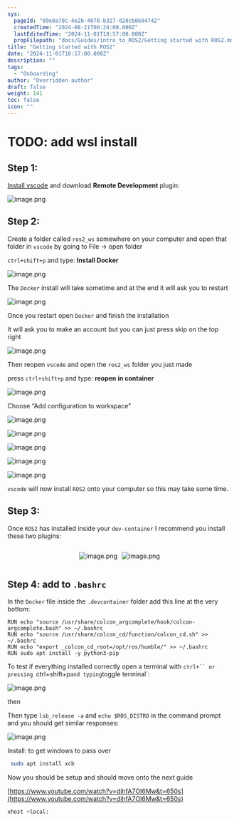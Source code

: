 ```yaml
---
sys:
  pageId: "89e0a78c-4e2b-4070-b327-d28cb0694742"
  createdTime: "2024-08-21T00:24:00.000Z"
  lastEditedTime: "2024-11-01T18:57:00.000Z"
  propFilepath: "docs/Guides/intro_to_ROS2/Getting started with ROS2.md"
title: "Getting started with ROS2"
date: "2024-11-01T18:57:00.000Z"
description: ""
tags:
  - "Onboarding"
author: "Overridden author"
draft: false
weight: 141
toc: false
icon: ""
---
```


# TODO: add wsl install

## Step 1:

[Install vscode](https://code.visualstudio.com/download) and download **Remote Development** plugin:

![image.png](https://prod-files-secure.s3.us-west-2.amazonaws.com/d518164a-d88e-44d1-a4ee-3adb3bd8bce0/efb52993-1881-4a40-b95e-6f020334f022/image.png?X-Amz-Algorithm=AWS4-HMAC-SHA256&X-Amz-Content-Sha256=UNSIGNED-PAYLOAD&X-Amz-Credential=ASIAZI2LB466S67UG5JG%2F20250202%2Fus-west-2%2Fs3%2Faws4_request&X-Amz-Date=20250202T070117Z&X-Amz-Expires=3600&X-Amz-Security-Token=IQoJb3JpZ2luX2VjEN%2F%2F%2F%2F%2F%2F%2F%2F%2F%2F%2FwEaCXVzLXdlc3QtMiJIMEYCIQCWcaGumC%2Bii3hgOh2QSEYV8jvor6qJVldUxexvnhwYFQIhANuuN5cPyZqgmJVeEXmaKGSAfQLSNZ2D%2BRA6qxgm%2FShUKogECOf%2F%2F%2F%2F%2F%2F%2F%2F%2F%2FwEQABoMNjM3NDIzMTgzODA1IgzatPZhgSXXluKYaVMq3ANdLXUym1BcQTdg6L0TaaJ6Y7Rej6EoXiDfLyul7n6L%2FMUMCJoUcPxUz4PzM67R0qyeqVGyRuqkRaMhRDBiLJadY0ZHLYWnzuO5gfs0BOKMay627XD2LdCbp6Q%2Bmrt3wverSazDKo15FauTFv6HY7wM4b1MbY0eViLcfzrHNocn3gRSe3DyF04mOl%2Bbprusegw%2F2mTy%2BGfacM9C5AlsB8f8URefKMv5A%2BL0VNThDMVa0HXa2EIgVhSMzc3ZXCNzwZ%2BIk2Z3MRBDINxqU73SL%2B9YxNuayjm5R90wD6VuCZav861z8UBkNRRtDaDQMcMwOERMX94CxknViP%2FDPhwLKcaSVQ%2B9jUVr4z4SZf%2FyL8HN6ClWW2otv4chA3oSLmJj1%2B%2FNqda9GSn54F24yW3JKZRa01TdCJQpX1Pm9k6nuz8mm9N3vxntMafumhccZZwI6y2YVxE1H7jdJ6Qd7aX5s8yCvtmZMnhFRekv2vt6PDqVzZx7ABdxOd%2FZvBcDLVMTTY0MgFJdDr9B2NuLJM2lnRDK1us4plBVZhFeHOYnTAniJHp8Y5H4uMsQ0ExjWXVOTOYxZoTEnDcUPCwbLoxWhwIBU8naWUohlPudnu8tiZwkL0nWouk6m%2BFRZiqIGjDhnfy8BjqkAW%2BZxlp5CmoqAbThnXqi96kLzA9NkGweqJ0mrv1rLKYQZNz3SpAxHpLh%2F1ZsMnVCli4wM3WLB2vTBpJ0dmc70uheWi8hru7TS55N%2BzGgtNZuOye6pMVLUwzd2uroRp8Rivqp9i5wCGaXxIL0fPZFXmTMeRXiOs%2FfJ6mGX5nUVkaAhRn69UP6b%2Beo8p55iDe%2F6ah6JAqo1%2BvNrlBiFVs51dX6waH4&X-Amz-Signature=411461ed30d5440fada1dccfaf96c8dd7ffe4db9ec2b4418a6796ea4e24a4a00&X-Amz-SignedHeaders=host&x-id=GetObject)

## Step 2:

Create a folder called `ros2_ws` somewhere on your computer and open that folder in `vscode` by going to File → open folder 

`ctrl+shift+p` and type: **Install Docker**

![image.png](https://prod-files-secure.s3.us-west-2.amazonaws.com/d518164a-d88e-44d1-a4ee-3adb3bd8bce0/2269dc0e-1cd5-47ff-bceb-c04ad9b2eab0/image.png?X-Amz-Algorithm=AWS4-HMAC-SHA256&X-Amz-Content-Sha256=UNSIGNED-PAYLOAD&X-Amz-Credential=ASIAZI2LB466S67UG5JG%2F20250202%2Fus-west-2%2Fs3%2Faws4_request&X-Amz-Date=20250202T070117Z&X-Amz-Expires=3600&X-Amz-Security-Token=IQoJb3JpZ2luX2VjEN%2F%2F%2F%2F%2F%2F%2F%2F%2F%2F%2FwEaCXVzLXdlc3QtMiJIMEYCIQCWcaGumC%2Bii3hgOh2QSEYV8jvor6qJVldUxexvnhwYFQIhANuuN5cPyZqgmJVeEXmaKGSAfQLSNZ2D%2BRA6qxgm%2FShUKogECOf%2F%2F%2F%2F%2F%2F%2F%2F%2F%2FwEQABoMNjM3NDIzMTgzODA1IgzatPZhgSXXluKYaVMq3ANdLXUym1BcQTdg6L0TaaJ6Y7Rej6EoXiDfLyul7n6L%2FMUMCJoUcPxUz4PzM67R0qyeqVGyRuqkRaMhRDBiLJadY0ZHLYWnzuO5gfs0BOKMay627XD2LdCbp6Q%2Bmrt3wverSazDKo15FauTFv6HY7wM4b1MbY0eViLcfzrHNocn3gRSe3DyF04mOl%2Bbprusegw%2F2mTy%2BGfacM9C5AlsB8f8URefKMv5A%2BL0VNThDMVa0HXa2EIgVhSMzc3ZXCNzwZ%2BIk2Z3MRBDINxqU73SL%2B9YxNuayjm5R90wD6VuCZav861z8UBkNRRtDaDQMcMwOERMX94CxknViP%2FDPhwLKcaSVQ%2B9jUVr4z4SZf%2FyL8HN6ClWW2otv4chA3oSLmJj1%2B%2FNqda9GSn54F24yW3JKZRa01TdCJQpX1Pm9k6nuz8mm9N3vxntMafumhccZZwI6y2YVxE1H7jdJ6Qd7aX5s8yCvtmZMnhFRekv2vt6PDqVzZx7ABdxOd%2FZvBcDLVMTTY0MgFJdDr9B2NuLJM2lnRDK1us4plBVZhFeHOYnTAniJHp8Y5H4uMsQ0ExjWXVOTOYxZoTEnDcUPCwbLoxWhwIBU8naWUohlPudnu8tiZwkL0nWouk6m%2BFRZiqIGjDhnfy8BjqkAW%2BZxlp5CmoqAbThnXqi96kLzA9NkGweqJ0mrv1rLKYQZNz3SpAxHpLh%2F1ZsMnVCli4wM3WLB2vTBpJ0dmc70uheWi8hru7TS55N%2BzGgtNZuOye6pMVLUwzd2uroRp8Rivqp9i5wCGaXxIL0fPZFXmTMeRXiOs%2FfJ6mGX5nUVkaAhRn69UP6b%2Beo8p55iDe%2F6ah6JAqo1%2BvNrlBiFVs51dX6waH4&X-Amz-Signature=f3d932398dfd28953300b27d1a294d7923c8c1f03c06abd142717aeab90bb16b&X-Amz-SignedHeaders=host&x-id=GetObject)

The `Docker` install will take sometime and at the end it will ask you to restart

![image.png](https://prod-files-secure.s3.us-west-2.amazonaws.com/d518164a-d88e-44d1-a4ee-3adb3bd8bce0/ed233f78-be33-4b1f-b89c-9c346c0e961e/image.png?X-Amz-Algorithm=AWS4-HMAC-SHA256&X-Amz-Content-Sha256=UNSIGNED-PAYLOAD&X-Amz-Credential=ASIAZI2LB466S67UG5JG%2F20250202%2Fus-west-2%2Fs3%2Faws4_request&X-Amz-Date=20250202T070117Z&X-Amz-Expires=3600&X-Amz-Security-Token=IQoJb3JpZ2luX2VjEN%2F%2F%2F%2F%2F%2F%2F%2F%2F%2F%2FwEaCXVzLXdlc3QtMiJIMEYCIQCWcaGumC%2Bii3hgOh2QSEYV8jvor6qJVldUxexvnhwYFQIhANuuN5cPyZqgmJVeEXmaKGSAfQLSNZ2D%2BRA6qxgm%2FShUKogECOf%2F%2F%2F%2F%2F%2F%2F%2F%2F%2FwEQABoMNjM3NDIzMTgzODA1IgzatPZhgSXXluKYaVMq3ANdLXUym1BcQTdg6L0TaaJ6Y7Rej6EoXiDfLyul7n6L%2FMUMCJoUcPxUz4PzM67R0qyeqVGyRuqkRaMhRDBiLJadY0ZHLYWnzuO5gfs0BOKMay627XD2LdCbp6Q%2Bmrt3wverSazDKo15FauTFv6HY7wM4b1MbY0eViLcfzrHNocn3gRSe3DyF04mOl%2Bbprusegw%2F2mTy%2BGfacM9C5AlsB8f8URefKMv5A%2BL0VNThDMVa0HXa2EIgVhSMzc3ZXCNzwZ%2BIk2Z3MRBDINxqU73SL%2B9YxNuayjm5R90wD6VuCZav861z8UBkNRRtDaDQMcMwOERMX94CxknViP%2FDPhwLKcaSVQ%2B9jUVr4z4SZf%2FyL8HN6ClWW2otv4chA3oSLmJj1%2B%2FNqda9GSn54F24yW3JKZRa01TdCJQpX1Pm9k6nuz8mm9N3vxntMafumhccZZwI6y2YVxE1H7jdJ6Qd7aX5s8yCvtmZMnhFRekv2vt6PDqVzZx7ABdxOd%2FZvBcDLVMTTY0MgFJdDr9B2NuLJM2lnRDK1us4plBVZhFeHOYnTAniJHp8Y5H4uMsQ0ExjWXVOTOYxZoTEnDcUPCwbLoxWhwIBU8naWUohlPudnu8tiZwkL0nWouk6m%2BFRZiqIGjDhnfy8BjqkAW%2BZxlp5CmoqAbThnXqi96kLzA9NkGweqJ0mrv1rLKYQZNz3SpAxHpLh%2F1ZsMnVCli4wM3WLB2vTBpJ0dmc70uheWi8hru7TS55N%2BzGgtNZuOye6pMVLUwzd2uroRp8Rivqp9i5wCGaXxIL0fPZFXmTMeRXiOs%2FfJ6mGX5nUVkaAhRn69UP6b%2Beo8p55iDe%2F6ah6JAqo1%2BvNrlBiFVs51dX6waH4&X-Amz-Signature=3ce5555c045fe56ff7ac238ed23542c99041faf3f448e909762f1ad583f831f0&X-Amz-SignedHeaders=host&x-id=GetObject)

Once you restart open `Docker` and finish the installation

It will ask you to make an account but you can just press skip on the top right

![image.png](https://prod-files-secure.s3.us-west-2.amazonaws.com/d518164a-d88e-44d1-a4ee-3adb3bd8bce0/21010ad9-1659-4fd9-9f59-9932a09b2a3d/image.png?X-Amz-Algorithm=AWS4-HMAC-SHA256&X-Amz-Content-Sha256=UNSIGNED-PAYLOAD&X-Amz-Credential=ASIAZI2LB466S67UG5JG%2F20250202%2Fus-west-2%2Fs3%2Faws4_request&X-Amz-Date=20250202T070117Z&X-Amz-Expires=3600&X-Amz-Security-Token=IQoJb3JpZ2luX2VjEN%2F%2F%2F%2F%2F%2F%2F%2F%2F%2F%2FwEaCXVzLXdlc3QtMiJIMEYCIQCWcaGumC%2Bii3hgOh2QSEYV8jvor6qJVldUxexvnhwYFQIhANuuN5cPyZqgmJVeEXmaKGSAfQLSNZ2D%2BRA6qxgm%2FShUKogECOf%2F%2F%2F%2F%2F%2F%2F%2F%2F%2FwEQABoMNjM3NDIzMTgzODA1IgzatPZhgSXXluKYaVMq3ANdLXUym1BcQTdg6L0TaaJ6Y7Rej6EoXiDfLyul7n6L%2FMUMCJoUcPxUz4PzM67R0qyeqVGyRuqkRaMhRDBiLJadY0ZHLYWnzuO5gfs0BOKMay627XD2LdCbp6Q%2Bmrt3wverSazDKo15FauTFv6HY7wM4b1MbY0eViLcfzrHNocn3gRSe3DyF04mOl%2Bbprusegw%2F2mTy%2BGfacM9C5AlsB8f8URefKMv5A%2BL0VNThDMVa0HXa2EIgVhSMzc3ZXCNzwZ%2BIk2Z3MRBDINxqU73SL%2B9YxNuayjm5R90wD6VuCZav861z8UBkNRRtDaDQMcMwOERMX94CxknViP%2FDPhwLKcaSVQ%2B9jUVr4z4SZf%2FyL8HN6ClWW2otv4chA3oSLmJj1%2B%2FNqda9GSn54F24yW3JKZRa01TdCJQpX1Pm9k6nuz8mm9N3vxntMafumhccZZwI6y2YVxE1H7jdJ6Qd7aX5s8yCvtmZMnhFRekv2vt6PDqVzZx7ABdxOd%2FZvBcDLVMTTY0MgFJdDr9B2NuLJM2lnRDK1us4plBVZhFeHOYnTAniJHp8Y5H4uMsQ0ExjWXVOTOYxZoTEnDcUPCwbLoxWhwIBU8naWUohlPudnu8tiZwkL0nWouk6m%2BFRZiqIGjDhnfy8BjqkAW%2BZxlp5CmoqAbThnXqi96kLzA9NkGweqJ0mrv1rLKYQZNz3SpAxHpLh%2F1ZsMnVCli4wM3WLB2vTBpJ0dmc70uheWi8hru7TS55N%2BzGgtNZuOye6pMVLUwzd2uroRp8Rivqp9i5wCGaXxIL0fPZFXmTMeRXiOs%2FfJ6mGX5nUVkaAhRn69UP6b%2Beo8p55iDe%2F6ah6JAqo1%2BvNrlBiFVs51dX6waH4&X-Amz-Signature=fa0ff8cf35952bb8a0ed07a659090acaea3af1ebc9c4afea451850b81074f357&X-Amz-SignedHeaders=host&x-id=GetObject)

Then reopen `vscode` and open the `ros2_ws` folder you just made

press `ctrl+shift+p` and type: **reopen in container**

![image.png](https://prod-files-secure.s3.us-west-2.amazonaws.com/d518164a-d88e-44d1-a4ee-3adb3bd8bce0/4e93b8c2-41ad-488c-8095-c74205196118/image.png?X-Amz-Algorithm=AWS4-HMAC-SHA256&X-Amz-Content-Sha256=UNSIGNED-PAYLOAD&X-Amz-Credential=ASIAZI2LB466S67UG5JG%2F20250202%2Fus-west-2%2Fs3%2Faws4_request&X-Amz-Date=20250202T070117Z&X-Amz-Expires=3600&X-Amz-Security-Token=IQoJb3JpZ2luX2VjEN%2F%2F%2F%2F%2F%2F%2F%2F%2F%2F%2FwEaCXVzLXdlc3QtMiJIMEYCIQCWcaGumC%2Bii3hgOh2QSEYV8jvor6qJVldUxexvnhwYFQIhANuuN5cPyZqgmJVeEXmaKGSAfQLSNZ2D%2BRA6qxgm%2FShUKogECOf%2F%2F%2F%2F%2F%2F%2F%2F%2F%2FwEQABoMNjM3NDIzMTgzODA1IgzatPZhgSXXluKYaVMq3ANdLXUym1BcQTdg6L0TaaJ6Y7Rej6EoXiDfLyul7n6L%2FMUMCJoUcPxUz4PzM67R0qyeqVGyRuqkRaMhRDBiLJadY0ZHLYWnzuO5gfs0BOKMay627XD2LdCbp6Q%2Bmrt3wverSazDKo15FauTFv6HY7wM4b1MbY0eViLcfzrHNocn3gRSe3DyF04mOl%2Bbprusegw%2F2mTy%2BGfacM9C5AlsB8f8URefKMv5A%2BL0VNThDMVa0HXa2EIgVhSMzc3ZXCNzwZ%2BIk2Z3MRBDINxqU73SL%2B9YxNuayjm5R90wD6VuCZav861z8UBkNRRtDaDQMcMwOERMX94CxknViP%2FDPhwLKcaSVQ%2B9jUVr4z4SZf%2FyL8HN6ClWW2otv4chA3oSLmJj1%2B%2FNqda9GSn54F24yW3JKZRa01TdCJQpX1Pm9k6nuz8mm9N3vxntMafumhccZZwI6y2YVxE1H7jdJ6Qd7aX5s8yCvtmZMnhFRekv2vt6PDqVzZx7ABdxOd%2FZvBcDLVMTTY0MgFJdDr9B2NuLJM2lnRDK1us4plBVZhFeHOYnTAniJHp8Y5H4uMsQ0ExjWXVOTOYxZoTEnDcUPCwbLoxWhwIBU8naWUohlPudnu8tiZwkL0nWouk6m%2BFRZiqIGjDhnfy8BjqkAW%2BZxlp5CmoqAbThnXqi96kLzA9NkGweqJ0mrv1rLKYQZNz3SpAxHpLh%2F1ZsMnVCli4wM3WLB2vTBpJ0dmc70uheWi8hru7TS55N%2BzGgtNZuOye6pMVLUwzd2uroRp8Rivqp9i5wCGaXxIL0fPZFXmTMeRXiOs%2FfJ6mGX5nUVkaAhRn69UP6b%2Beo8p55iDe%2F6ah6JAqo1%2BvNrlBiFVs51dX6waH4&X-Amz-Signature=48bafc639e6698a3c3ef204bc44ad21d4fe154abd8876a50954e9acec4877d5d&X-Amz-SignedHeaders=host&x-id=GetObject)

Choose “Add configuration to workspace”

![image.png](https://prod-files-secure.s3.us-west-2.amazonaws.com/d518164a-d88e-44d1-a4ee-3adb3bd8bce0/9560b282-5060-4989-ba37-97e7b2c22476/image.png?X-Amz-Algorithm=AWS4-HMAC-SHA256&X-Amz-Content-Sha256=UNSIGNED-PAYLOAD&X-Amz-Credential=ASIAZI2LB466S67UG5JG%2F20250202%2Fus-west-2%2Fs3%2Faws4_request&X-Amz-Date=20250202T070117Z&X-Amz-Expires=3600&X-Amz-Security-Token=IQoJb3JpZ2luX2VjEN%2F%2F%2F%2F%2F%2F%2F%2F%2F%2F%2FwEaCXVzLXdlc3QtMiJIMEYCIQCWcaGumC%2Bii3hgOh2QSEYV8jvor6qJVldUxexvnhwYFQIhANuuN5cPyZqgmJVeEXmaKGSAfQLSNZ2D%2BRA6qxgm%2FShUKogECOf%2F%2F%2F%2F%2F%2F%2F%2F%2F%2FwEQABoMNjM3NDIzMTgzODA1IgzatPZhgSXXluKYaVMq3ANdLXUym1BcQTdg6L0TaaJ6Y7Rej6EoXiDfLyul7n6L%2FMUMCJoUcPxUz4PzM67R0qyeqVGyRuqkRaMhRDBiLJadY0ZHLYWnzuO5gfs0BOKMay627XD2LdCbp6Q%2Bmrt3wverSazDKo15FauTFv6HY7wM4b1MbY0eViLcfzrHNocn3gRSe3DyF04mOl%2Bbprusegw%2F2mTy%2BGfacM9C5AlsB8f8URefKMv5A%2BL0VNThDMVa0HXa2EIgVhSMzc3ZXCNzwZ%2BIk2Z3MRBDINxqU73SL%2B9YxNuayjm5R90wD6VuCZav861z8UBkNRRtDaDQMcMwOERMX94CxknViP%2FDPhwLKcaSVQ%2B9jUVr4z4SZf%2FyL8HN6ClWW2otv4chA3oSLmJj1%2B%2FNqda9GSn54F24yW3JKZRa01TdCJQpX1Pm9k6nuz8mm9N3vxntMafumhccZZwI6y2YVxE1H7jdJ6Qd7aX5s8yCvtmZMnhFRekv2vt6PDqVzZx7ABdxOd%2FZvBcDLVMTTY0MgFJdDr9B2NuLJM2lnRDK1us4plBVZhFeHOYnTAniJHp8Y5H4uMsQ0ExjWXVOTOYxZoTEnDcUPCwbLoxWhwIBU8naWUohlPudnu8tiZwkL0nWouk6m%2BFRZiqIGjDhnfy8BjqkAW%2BZxlp5CmoqAbThnXqi96kLzA9NkGweqJ0mrv1rLKYQZNz3SpAxHpLh%2F1ZsMnVCli4wM3WLB2vTBpJ0dmc70uheWi8hru7TS55N%2BzGgtNZuOye6pMVLUwzd2uroRp8Rivqp9i5wCGaXxIL0fPZFXmTMeRXiOs%2FfJ6mGX5nUVkaAhRn69UP6b%2Beo8p55iDe%2F6ah6JAqo1%2BvNrlBiFVs51dX6waH4&X-Amz-Signature=676a0cdb39aab466633fe857ce3e1eae7189cbf343437cbb797e58ff765cc8de&X-Amz-SignedHeaders=host&x-id=GetObject)

![image.png](https://prod-files-secure.s3.us-west-2.amazonaws.com/d518164a-d88e-44d1-a4ee-3adb3bd8bce0/2ee63f81-886b-48e8-a553-dc6e5eac99e4/image.png?X-Amz-Algorithm=AWS4-HMAC-SHA256&X-Amz-Content-Sha256=UNSIGNED-PAYLOAD&X-Amz-Credential=ASIAZI2LB466S67UG5JG%2F20250202%2Fus-west-2%2Fs3%2Faws4_request&X-Amz-Date=20250202T070117Z&X-Amz-Expires=3600&X-Amz-Security-Token=IQoJb3JpZ2luX2VjEN%2F%2F%2F%2F%2F%2F%2F%2F%2F%2F%2FwEaCXVzLXdlc3QtMiJIMEYCIQCWcaGumC%2Bii3hgOh2QSEYV8jvor6qJVldUxexvnhwYFQIhANuuN5cPyZqgmJVeEXmaKGSAfQLSNZ2D%2BRA6qxgm%2FShUKogECOf%2F%2F%2F%2F%2F%2F%2F%2F%2F%2FwEQABoMNjM3NDIzMTgzODA1IgzatPZhgSXXluKYaVMq3ANdLXUym1BcQTdg6L0TaaJ6Y7Rej6EoXiDfLyul7n6L%2FMUMCJoUcPxUz4PzM67R0qyeqVGyRuqkRaMhRDBiLJadY0ZHLYWnzuO5gfs0BOKMay627XD2LdCbp6Q%2Bmrt3wverSazDKo15FauTFv6HY7wM4b1MbY0eViLcfzrHNocn3gRSe3DyF04mOl%2Bbprusegw%2F2mTy%2BGfacM9C5AlsB8f8URefKMv5A%2BL0VNThDMVa0HXa2EIgVhSMzc3ZXCNzwZ%2BIk2Z3MRBDINxqU73SL%2B9YxNuayjm5R90wD6VuCZav861z8UBkNRRtDaDQMcMwOERMX94CxknViP%2FDPhwLKcaSVQ%2B9jUVr4z4SZf%2FyL8HN6ClWW2otv4chA3oSLmJj1%2B%2FNqda9GSn54F24yW3JKZRa01TdCJQpX1Pm9k6nuz8mm9N3vxntMafumhccZZwI6y2YVxE1H7jdJ6Qd7aX5s8yCvtmZMnhFRekv2vt6PDqVzZx7ABdxOd%2FZvBcDLVMTTY0MgFJdDr9B2NuLJM2lnRDK1us4plBVZhFeHOYnTAniJHp8Y5H4uMsQ0ExjWXVOTOYxZoTEnDcUPCwbLoxWhwIBU8naWUohlPudnu8tiZwkL0nWouk6m%2BFRZiqIGjDhnfy8BjqkAW%2BZxlp5CmoqAbThnXqi96kLzA9NkGweqJ0mrv1rLKYQZNz3SpAxHpLh%2F1ZsMnVCli4wM3WLB2vTBpJ0dmc70uheWi8hru7TS55N%2BzGgtNZuOye6pMVLUwzd2uroRp8Rivqp9i5wCGaXxIL0fPZFXmTMeRXiOs%2FfJ6mGX5nUVkaAhRn69UP6b%2Beo8p55iDe%2F6ah6JAqo1%2BvNrlBiFVs51dX6waH4&X-Amz-Signature=94702219ca44810d9ac3d999fad774bcfc5c6ada9d78c73ed543d1844d2617d3&X-Amz-SignedHeaders=host&x-id=GetObject)

![image.png](https://prod-files-secure.s3.us-west-2.amazonaws.com/d518164a-d88e-44d1-a4ee-3adb3bd8bce0/ae1580b2-b048-407e-aed9-b584224a7a04/image.png?X-Amz-Algorithm=AWS4-HMAC-SHA256&X-Amz-Content-Sha256=UNSIGNED-PAYLOAD&X-Amz-Credential=ASIAZI2LB466S67UG5JG%2F20250202%2Fus-west-2%2Fs3%2Faws4_request&X-Amz-Date=20250202T070117Z&X-Amz-Expires=3600&X-Amz-Security-Token=IQoJb3JpZ2luX2VjEN%2F%2F%2F%2F%2F%2F%2F%2F%2F%2F%2FwEaCXVzLXdlc3QtMiJIMEYCIQCWcaGumC%2Bii3hgOh2QSEYV8jvor6qJVldUxexvnhwYFQIhANuuN5cPyZqgmJVeEXmaKGSAfQLSNZ2D%2BRA6qxgm%2FShUKogECOf%2F%2F%2F%2F%2F%2F%2F%2F%2F%2FwEQABoMNjM3NDIzMTgzODA1IgzatPZhgSXXluKYaVMq3ANdLXUym1BcQTdg6L0TaaJ6Y7Rej6EoXiDfLyul7n6L%2FMUMCJoUcPxUz4PzM67R0qyeqVGyRuqkRaMhRDBiLJadY0ZHLYWnzuO5gfs0BOKMay627XD2LdCbp6Q%2Bmrt3wverSazDKo15FauTFv6HY7wM4b1MbY0eViLcfzrHNocn3gRSe3DyF04mOl%2Bbprusegw%2F2mTy%2BGfacM9C5AlsB8f8URefKMv5A%2BL0VNThDMVa0HXa2EIgVhSMzc3ZXCNzwZ%2BIk2Z3MRBDINxqU73SL%2B9YxNuayjm5R90wD6VuCZav861z8UBkNRRtDaDQMcMwOERMX94CxknViP%2FDPhwLKcaSVQ%2B9jUVr4z4SZf%2FyL8HN6ClWW2otv4chA3oSLmJj1%2B%2FNqda9GSn54F24yW3JKZRa01TdCJQpX1Pm9k6nuz8mm9N3vxntMafumhccZZwI6y2YVxE1H7jdJ6Qd7aX5s8yCvtmZMnhFRekv2vt6PDqVzZx7ABdxOd%2FZvBcDLVMTTY0MgFJdDr9B2NuLJM2lnRDK1us4plBVZhFeHOYnTAniJHp8Y5H4uMsQ0ExjWXVOTOYxZoTEnDcUPCwbLoxWhwIBU8naWUohlPudnu8tiZwkL0nWouk6m%2BFRZiqIGjDhnfy8BjqkAW%2BZxlp5CmoqAbThnXqi96kLzA9NkGweqJ0mrv1rLKYQZNz3SpAxHpLh%2F1ZsMnVCli4wM3WLB2vTBpJ0dmc70uheWi8hru7TS55N%2BzGgtNZuOye6pMVLUwzd2uroRp8Rivqp9i5wCGaXxIL0fPZFXmTMeRXiOs%2FfJ6mGX5nUVkaAhRn69UP6b%2Beo8p55iDe%2F6ah6JAqo1%2BvNrlBiFVs51dX6waH4&X-Amz-Signature=6a74c971c3c2731d20302ec85b311a2e93a4a5be426173cd6929490cfb4fde9b&X-Amz-SignedHeaders=host&x-id=GetObject)

![image.png](https://prod-files-secure.s3.us-west-2.amazonaws.com/d518164a-d88e-44d1-a4ee-3adb3bd8bce0/53255b28-f75e-430f-b9e3-c0ac8577e42b/image.png?X-Amz-Algorithm=AWS4-HMAC-SHA256&X-Amz-Content-Sha256=UNSIGNED-PAYLOAD&X-Amz-Credential=ASIAZI2LB466S67UG5JG%2F20250202%2Fus-west-2%2Fs3%2Faws4_request&X-Amz-Date=20250202T070117Z&X-Amz-Expires=3600&X-Amz-Security-Token=IQoJb3JpZ2luX2VjEN%2F%2F%2F%2F%2F%2F%2F%2F%2F%2F%2FwEaCXVzLXdlc3QtMiJIMEYCIQCWcaGumC%2Bii3hgOh2QSEYV8jvor6qJVldUxexvnhwYFQIhANuuN5cPyZqgmJVeEXmaKGSAfQLSNZ2D%2BRA6qxgm%2FShUKogECOf%2F%2F%2F%2F%2F%2F%2F%2F%2F%2FwEQABoMNjM3NDIzMTgzODA1IgzatPZhgSXXluKYaVMq3ANdLXUym1BcQTdg6L0TaaJ6Y7Rej6EoXiDfLyul7n6L%2FMUMCJoUcPxUz4PzM67R0qyeqVGyRuqkRaMhRDBiLJadY0ZHLYWnzuO5gfs0BOKMay627XD2LdCbp6Q%2Bmrt3wverSazDKo15FauTFv6HY7wM4b1MbY0eViLcfzrHNocn3gRSe3DyF04mOl%2Bbprusegw%2F2mTy%2BGfacM9C5AlsB8f8URefKMv5A%2BL0VNThDMVa0HXa2EIgVhSMzc3ZXCNzwZ%2BIk2Z3MRBDINxqU73SL%2B9YxNuayjm5R90wD6VuCZav861z8UBkNRRtDaDQMcMwOERMX94CxknViP%2FDPhwLKcaSVQ%2B9jUVr4z4SZf%2FyL8HN6ClWW2otv4chA3oSLmJj1%2B%2FNqda9GSn54F24yW3JKZRa01TdCJQpX1Pm9k6nuz8mm9N3vxntMafumhccZZwI6y2YVxE1H7jdJ6Qd7aX5s8yCvtmZMnhFRekv2vt6PDqVzZx7ABdxOd%2FZvBcDLVMTTY0MgFJdDr9B2NuLJM2lnRDK1us4plBVZhFeHOYnTAniJHp8Y5H4uMsQ0ExjWXVOTOYxZoTEnDcUPCwbLoxWhwIBU8naWUohlPudnu8tiZwkL0nWouk6m%2BFRZiqIGjDhnfy8BjqkAW%2BZxlp5CmoqAbThnXqi96kLzA9NkGweqJ0mrv1rLKYQZNz3SpAxHpLh%2F1ZsMnVCli4wM3WLB2vTBpJ0dmc70uheWi8hru7TS55N%2BzGgtNZuOye6pMVLUwzd2uroRp8Rivqp9i5wCGaXxIL0fPZFXmTMeRXiOs%2FfJ6mGX5nUVkaAhRn69UP6b%2Beo8p55iDe%2F6ah6JAqo1%2BvNrlBiFVs51dX6waH4&X-Amz-Signature=040a60f2d463fafacd6fe6e2a229607d2a96056a927ddc74e0f715f88c16f14c&X-Amz-SignedHeaders=host&x-id=GetObject)

![image.png](https://prod-files-secure.s3.us-west-2.amazonaws.com/d518164a-d88e-44d1-a4ee-3adb3bd8bce0/7c562767-5af9-4ffb-97d1-327bcdf4ee00/image.png?X-Amz-Algorithm=AWS4-HMAC-SHA256&X-Amz-Content-Sha256=UNSIGNED-PAYLOAD&X-Amz-Credential=ASIAZI2LB466S67UG5JG%2F20250202%2Fus-west-2%2Fs3%2Faws4_request&X-Amz-Date=20250202T070117Z&X-Amz-Expires=3600&X-Amz-Security-Token=IQoJb3JpZ2luX2VjEN%2F%2F%2F%2F%2F%2F%2F%2F%2F%2F%2FwEaCXVzLXdlc3QtMiJIMEYCIQCWcaGumC%2Bii3hgOh2QSEYV8jvor6qJVldUxexvnhwYFQIhANuuN5cPyZqgmJVeEXmaKGSAfQLSNZ2D%2BRA6qxgm%2FShUKogECOf%2F%2F%2F%2F%2F%2F%2F%2F%2F%2FwEQABoMNjM3NDIzMTgzODA1IgzatPZhgSXXluKYaVMq3ANdLXUym1BcQTdg6L0TaaJ6Y7Rej6EoXiDfLyul7n6L%2FMUMCJoUcPxUz4PzM67R0qyeqVGyRuqkRaMhRDBiLJadY0ZHLYWnzuO5gfs0BOKMay627XD2LdCbp6Q%2Bmrt3wverSazDKo15FauTFv6HY7wM4b1MbY0eViLcfzrHNocn3gRSe3DyF04mOl%2Bbprusegw%2F2mTy%2BGfacM9C5AlsB8f8URefKMv5A%2BL0VNThDMVa0HXa2EIgVhSMzc3ZXCNzwZ%2BIk2Z3MRBDINxqU73SL%2B9YxNuayjm5R90wD6VuCZav861z8UBkNRRtDaDQMcMwOERMX94CxknViP%2FDPhwLKcaSVQ%2B9jUVr4z4SZf%2FyL8HN6ClWW2otv4chA3oSLmJj1%2B%2FNqda9GSn54F24yW3JKZRa01TdCJQpX1Pm9k6nuz8mm9N3vxntMafumhccZZwI6y2YVxE1H7jdJ6Qd7aX5s8yCvtmZMnhFRekv2vt6PDqVzZx7ABdxOd%2FZvBcDLVMTTY0MgFJdDr9B2NuLJM2lnRDK1us4plBVZhFeHOYnTAniJHp8Y5H4uMsQ0ExjWXVOTOYxZoTEnDcUPCwbLoxWhwIBU8naWUohlPudnu8tiZwkL0nWouk6m%2BFRZiqIGjDhnfy8BjqkAW%2BZxlp5CmoqAbThnXqi96kLzA9NkGweqJ0mrv1rLKYQZNz3SpAxHpLh%2F1ZsMnVCli4wM3WLB2vTBpJ0dmc70uheWi8hru7TS55N%2BzGgtNZuOye6pMVLUwzd2uroRp8Rivqp9i5wCGaXxIL0fPZFXmTMeRXiOs%2FfJ6mGX5nUVkaAhRn69UP6b%2Beo8p55iDe%2F6ah6JAqo1%2BvNrlBiFVs51dX6waH4&X-Amz-Signature=4d191b62e13c5bb784a7ab071d5f72fd021ef37db6fa720f7ca330cc1eb46420&X-Amz-SignedHeaders=host&x-id=GetObject)

`vscode` will now install `ROS2` onto your computer so this may take some time.

## Step 3:

Once `ROS2` has installed inside your `dev-container` I recommend you install these two plugins:

<div style="display: flex;flex-direction: row; column-gap:10px; max-width: 630px;justify-content: center;">
<div>

![image.png](https://prod-files-secure.s3.us-west-2.amazonaws.com/d518164a-d88e-44d1-a4ee-3adb3bd8bce0/3fc3d550-5a54-4ba1-ba6b-faa01cdb7369/image.png?X-Amz-Algorithm=AWS4-HMAC-SHA256&X-Amz-Content-Sha256=UNSIGNED-PAYLOAD&X-Amz-Credential=ASIAZI2LB466RSR6AXUO%2F20250202%2Fus-west-2%2Fs3%2Faws4_request&X-Amz-Date=20250202T070119Z&X-Amz-Expires=3600&X-Amz-Security-Token=IQoJb3JpZ2luX2VjEN%2F%2F%2F%2F%2F%2F%2F%2F%2F%2F%2FwEaCXVzLXdlc3QtMiJHMEUCIQDAamNSXIB6nNKPvrWsKlK%2BBonxCAUQ7YImmkJeb5MsoAIgYDUzu51BJ6e1Yyhe%2Fpwn7%2BNdowEH5lHhcPZonvXxaN0qiAQI5%2F%2F%2F%2F%2F%2F%2F%2F%2F%2F%2FARAAGgw2Mzc0MjMxODM4MDUiDNjn5DoDOgV2ppOfSSrcA%2FY%2BkR%2FFZlLgTrAIrSP16kztDi6LJ23eE8w5DwOOd5hlatCTQFhq9lCv%2FMVuUKDiP8GtRyyorqTkOJbldlOmuyUtREIMCqbPIQiR%2FIsReMpPE8AZ6vRUDfX2tJ59vdl%2BJeFm00Y%2FkkurQEQnzibqgJlaIquLQIu3uZX8ZNQ0%2FGwBJPqRko0lasY%2B7BlRNWQc1exy4pz0DeIlZb4kO9kAgJbxpU4IoOM8EnHXFrfknPLomHeEPkhVeKvAUTYMjKUGW0OjV2f%2B5z8LKCV4hEV3I79HraAkQALW28RFuYF3%2BFW%2BR%2B8N2FzmiWe5oISl6bqoLsdjpIMTWRBuOqEt3RrL7bPemkPdtID3MAWYwuB7csDYRaTETNOU50ikqtKExbYkVK%2BmZVD9vYdJ4hTEFRa%2B0%2Fd8OOX0YPKVZYhWigezihwTosjSSQhMW95eXXig3lN6nBwSMQMsdGyafyIPxVlpYYZaAjddTVhMaVWRGIbjn0ZlpKJ%2BVvlHwVwR0Q8R7G%2Bb1W2lzxzZxxXILh1ifbNXI2TjJCbxg%2BBitZZKhYUj49Cf9YAO0y0jkkSykVi5Za6H5puBOFhp1COEY8lAZzJWq8hLmYjtlq6e6FxfSPqTuTdGv6OoTywx6PDbiHs2MOCd%2FLwGOqUBd99rQyBueEoRvqAE8UrR6jkUqCcmaD4UWclx%2FB4ZfNReElQnQ4YHm1nJpsgc1ZaTk%2BXGohMkDv5QZCM09NOT%2FIMLEVoALgrvyrdMIGOludKoCYlwWltgmBFrPPzGzgheDMFH%2BEbGeXirqHY%2BVvDB4%2FgG6sxfmWEyY5Zfff3n24oRXNwCpflcJs%2FiroSAQ8vAK6FUWJufw%2ByIaBvGr%2B7SnJbx%2BCze&X-Amz-Signature=2dec41aea5e91472bc025908825eab6e0f49336a568873f96c26c3f8bd711c16&X-Amz-SignedHeaders=host&x-id=GetObject)

</div>
<div>

![image.png](https://prod-files-secure.s3.us-west-2.amazonaws.com/d518164a-d88e-44d1-a4ee-3adb3bd8bce0/d994cc66-13c2-4093-a5a3-f84cf4601a82/image.png?X-Amz-Algorithm=AWS4-HMAC-SHA256&X-Amz-Content-Sha256=UNSIGNED-PAYLOAD&X-Amz-Credential=ASIAZI2LB466Y4CK7UZH%2F20250202%2Fus-west-2%2Fs3%2Faws4_request&X-Amz-Date=20250202T070119Z&X-Amz-Expires=3600&X-Amz-Security-Token=IQoJb3JpZ2luX2VjEN%2F%2F%2F%2F%2F%2F%2F%2F%2F%2F%2FwEaCXVzLXdlc3QtMiJIMEYCIQCyC4qGbUgl%2FzCHzh1MZPyedyvxMQ846M3NvdxpluSvggIhAMIXyLu%2BO1LH0CPVEWeePIgZPOTGXXfpPW9siUNzSH5OKogECOf%2F%2F%2F%2F%2F%2F%2F%2F%2F%2FwEQABoMNjM3NDIzMTgzODA1Igxp4a%2B4hkQRi4uNL1cq3ANUwqCdo5AhWbZMGLCfqNury3EUcbfBE0YsUEmkM3fi3J1ja26Lq2bOsYq%2FB33tMTB89qlJCCG%2F56u7TKMAVN6L4p7rt%2BHMOinG%2BSoIg8YrSvvt24AkMTG72fQEVs%2F%2FUzuK8%2FqkWhUCnxxnv%2Fetzz6Zz4pVwZpVcohW%2B7%2BGc%2FMsIzP3o6aCi3Q%2FZ4e85wZwfLUkneSPu5%2BI0jWeXZlhDkULYxrJlGVE%2BFr9wtjU1QUk3ux3awUfF46c3dQ7b5g8r%2FtMC9fZXg6uoYoFW4movw%2BI2lPKlKUF0vImJFsWFcKQc9p%2BNAI4gtnHGus8aNvb4a9U%2BWxaAd9T4JYHpi3WHrW0hC9NkFcnyBJciSMHQnd6si2qM3ZLS02HETA6Mt1qdIfKejmRmUWmL7mr%2F44uhAFgXMJkFfXMbiXBK6rgFnjnszb3M2BPUUxvQUWhRERxPOADItFrGFC%2ByIm%2Fz%2FIKoqIJfnlMwDBgwx8MDJ4qUwrMPZVqQtee5U6tamt9R5FtcYUwAJrMkcq%2BH5geMko36XSl8GJMrQjudG4nWAfAT1%2FaFGztQEwOHwsKbSeNyBPO%2FcG252sQY7ToHxbnnhDFIp0UQZxQUtRW0DU14ELfbbtcdJpe8Td7OsfU56dShTCYnfy8BjqkAQ7VEK1UU3KSiwvfLNCKrDoKhReiJlTb%2Bu2N%2BMNQMDy%2BrQqh4NUMLpQdcAdWObSmuC%2BIBgQvkGwS57MFnVZwTvXQj4gwD5bdmkOsM51EDCLGOdOernQzfg%2F9RtQcCwY%2Bz9kQ7dU6kdMTKfxjf3UM%2BoyGY1Sb%2BqHwmn1KU25J2CanlDwIKnm%2FetgmMg4ymdxi4R5axvcvnTETsND1hxwJ0VGdcF8x&X-Amz-Signature=4892691a33c8744ee7bf79ba6baf44344fc4f6e9b0f07c0b404729ee02270f95&X-Amz-SignedHeaders=host&x-id=GetObject)

</div>
</div>

## Step 4: add to `.bashrc`

In the `Docker` file inside the `.devcontainer` folder add this line at the very bottom: 

```docker
RUN echo "source /usr/share/colcon_argcomplete/hook/colcon-argcomplete.bash" >> ~/.bashrc
RUN echo "source /usr/share/colcon_cd/function/colcon_cd.sh" >> ~/.bashrc
RUN echo "export _colcon_cd_root=/opt/ros/humble/" >> ~/.bashrc
RUN sudo apt install -y python3-pip 
```

To test if everything installed correctly open a terminal with `ctrl+`` or pressing `ctrl+shift+p` and typing `toggle terminal`:

![image.png](https://prod-files-secure.s3.us-west-2.amazonaws.com/d518164a-d88e-44d1-a4ee-3adb3bd8bce0/6a4943d8-b04e-4c02-9a58-775f3384d1a5/image.png?X-Amz-Algorithm=AWS4-HMAC-SHA256&X-Amz-Content-Sha256=UNSIGNED-PAYLOAD&X-Amz-Credential=ASIAZI2LB466S67UG5JG%2F20250202%2Fus-west-2%2Fs3%2Faws4_request&X-Amz-Date=20250202T070117Z&X-Amz-Expires=3600&X-Amz-Security-Token=IQoJb3JpZ2luX2VjEN%2F%2F%2F%2F%2F%2F%2F%2F%2F%2F%2FwEaCXVzLXdlc3QtMiJIMEYCIQCWcaGumC%2Bii3hgOh2QSEYV8jvor6qJVldUxexvnhwYFQIhANuuN5cPyZqgmJVeEXmaKGSAfQLSNZ2D%2BRA6qxgm%2FShUKogECOf%2F%2F%2F%2F%2F%2F%2F%2F%2F%2FwEQABoMNjM3NDIzMTgzODA1IgzatPZhgSXXluKYaVMq3ANdLXUym1BcQTdg6L0TaaJ6Y7Rej6EoXiDfLyul7n6L%2FMUMCJoUcPxUz4PzM67R0qyeqVGyRuqkRaMhRDBiLJadY0ZHLYWnzuO5gfs0BOKMay627XD2LdCbp6Q%2Bmrt3wverSazDKo15FauTFv6HY7wM4b1MbY0eViLcfzrHNocn3gRSe3DyF04mOl%2Bbprusegw%2F2mTy%2BGfacM9C5AlsB8f8URefKMv5A%2BL0VNThDMVa0HXa2EIgVhSMzc3ZXCNzwZ%2BIk2Z3MRBDINxqU73SL%2B9YxNuayjm5R90wD6VuCZav861z8UBkNRRtDaDQMcMwOERMX94CxknViP%2FDPhwLKcaSVQ%2B9jUVr4z4SZf%2FyL8HN6ClWW2otv4chA3oSLmJj1%2B%2FNqda9GSn54F24yW3JKZRa01TdCJQpX1Pm9k6nuz8mm9N3vxntMafumhccZZwI6y2YVxE1H7jdJ6Qd7aX5s8yCvtmZMnhFRekv2vt6PDqVzZx7ABdxOd%2FZvBcDLVMTTY0MgFJdDr9B2NuLJM2lnRDK1us4plBVZhFeHOYnTAniJHp8Y5H4uMsQ0ExjWXVOTOYxZoTEnDcUPCwbLoxWhwIBU8naWUohlPudnu8tiZwkL0nWouk6m%2BFRZiqIGjDhnfy8BjqkAW%2BZxlp5CmoqAbThnXqi96kLzA9NkGweqJ0mrv1rLKYQZNz3SpAxHpLh%2F1ZsMnVCli4wM3WLB2vTBpJ0dmc70uheWi8hru7TS55N%2BzGgtNZuOye6pMVLUwzd2uroRp8Rivqp9i5wCGaXxIL0fPZFXmTMeRXiOs%2FfJ6mGX5nUVkaAhRn69UP6b%2Beo8p55iDe%2F6ah6JAqo1%2BvNrlBiFVs51dX6waH4&X-Amz-Signature=7794b3d7044462623b0483726a77ec1e11b63cd5bc9339995f3fbe019914c6a8&X-Amz-SignedHeaders=host&x-id=GetObject)

then 

Then type `lsb_release -a` and `echo $ROS_DISTRO` in the command prompt and you should get similar responses:

![image.png](https://prod-files-secure.s3.us-west-2.amazonaws.com/d518164a-d88e-44d1-a4ee-3adb3bd8bce0/3e635dec-a805-4e85-8b9e-d000e5b71a4e/image.png?X-Amz-Algorithm=AWS4-HMAC-SHA256&X-Amz-Content-Sha256=UNSIGNED-PAYLOAD&X-Amz-Credential=ASIAZI2LB466S67UG5JG%2F20250202%2Fus-west-2%2Fs3%2Faws4_request&X-Amz-Date=20250202T070117Z&X-Amz-Expires=3600&X-Amz-Security-Token=IQoJb3JpZ2luX2VjEN%2F%2F%2F%2F%2F%2F%2F%2F%2F%2F%2FwEaCXVzLXdlc3QtMiJIMEYCIQCWcaGumC%2Bii3hgOh2QSEYV8jvor6qJVldUxexvnhwYFQIhANuuN5cPyZqgmJVeEXmaKGSAfQLSNZ2D%2BRA6qxgm%2FShUKogECOf%2F%2F%2F%2F%2F%2F%2F%2F%2F%2FwEQABoMNjM3NDIzMTgzODA1IgzatPZhgSXXluKYaVMq3ANdLXUym1BcQTdg6L0TaaJ6Y7Rej6EoXiDfLyul7n6L%2FMUMCJoUcPxUz4PzM67R0qyeqVGyRuqkRaMhRDBiLJadY0ZHLYWnzuO5gfs0BOKMay627XD2LdCbp6Q%2Bmrt3wverSazDKo15FauTFv6HY7wM4b1MbY0eViLcfzrHNocn3gRSe3DyF04mOl%2Bbprusegw%2F2mTy%2BGfacM9C5AlsB8f8URefKMv5A%2BL0VNThDMVa0HXa2EIgVhSMzc3ZXCNzwZ%2BIk2Z3MRBDINxqU73SL%2B9YxNuayjm5R90wD6VuCZav861z8UBkNRRtDaDQMcMwOERMX94CxknViP%2FDPhwLKcaSVQ%2B9jUVr4z4SZf%2FyL8HN6ClWW2otv4chA3oSLmJj1%2B%2FNqda9GSn54F24yW3JKZRa01TdCJQpX1Pm9k6nuz8mm9N3vxntMafumhccZZwI6y2YVxE1H7jdJ6Qd7aX5s8yCvtmZMnhFRekv2vt6PDqVzZx7ABdxOd%2FZvBcDLVMTTY0MgFJdDr9B2NuLJM2lnRDK1us4plBVZhFeHOYnTAniJHp8Y5H4uMsQ0ExjWXVOTOYxZoTEnDcUPCwbLoxWhwIBU8naWUohlPudnu8tiZwkL0nWouk6m%2BFRZiqIGjDhnfy8BjqkAW%2BZxlp5CmoqAbThnXqi96kLzA9NkGweqJ0mrv1rLKYQZNz3SpAxHpLh%2F1ZsMnVCli4wM3WLB2vTBpJ0dmc70uheWi8hru7TS55N%2BzGgtNZuOye6pMVLUwzd2uroRp8Rivqp9i5wCGaXxIL0fPZFXmTMeRXiOs%2FfJ6mGX5nUVkaAhRn69UP6b%2Beo8p55iDe%2F6ah6JAqo1%2BvNrlBiFVs51dX6waH4&X-Amz-Signature=357872338a24ef6e6a8b7975c67f503aa053692cb23711aadb25b43a85e54544&X-Amz-SignedHeaders=host&x-id=GetObject)

Install:  to get windows to pass over

```bash
 sudo apt install xcb
```

Now you should be setup and should move onto the next guide 

[https://www.youtube.com/watch?v=dihfA7Ol6Mw&t=650s](https://www.youtube.com/watch?v=dihfA7Ol6Mw&t=650s)

```python
xhost +local:
```
